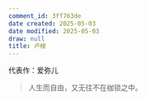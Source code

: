 ```yaml
---
comment_id: 3ff763de
date created: 2025-05-03
date modified: 2025-05-03
draw: null
title: 卢梭
---
```

代表作：爱弥儿

> 人生而自由，又无往不在枷锁之中。
